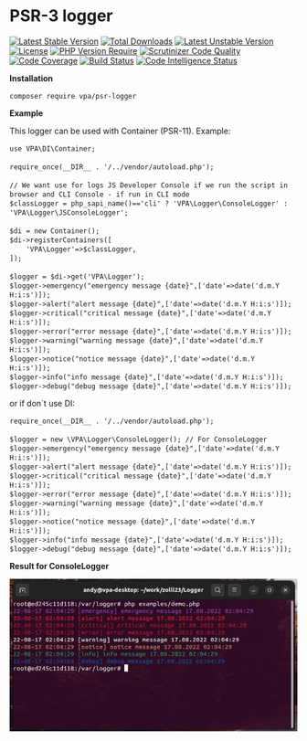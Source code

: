 # PSR-3 logger
[![Latest Stable Version](http://poser.pugx.org/vpa/psr-logger/v)](https://packagist.org/packages/vpa/psr-logger) 
[![Total Downloads](http://poser.pugx.org/vpa/psr-logger/downloads)](https://packagist.org/packages/vpa/psr-logger) 
[![Latest Unstable Version](http://poser.pugx.org/vpa/psr-logger/v/unstable)](https://packagist.org/packages/vpa/psr-logger) 
[![License](http://poser.pugx.org/vpa/psr-logger/license)](https://packagist.org/packages/vpa/psr-logger) 
[![PHP Version Require](http://poser.pugx.org/vpa/psr-logger/require/php)](https://packagist.org/packages/vpa/psr-logger)
[![Scrutinizer Code Quality](https://scrutinizer-ci.com/g/zolll23/psr-logger/badges/quality-score.png?b=main)](https://scrutinizer-ci.com/g/zolll23/psr-logger/?branch=main)
[![Code Coverage](https://scrutinizer-ci.com/g/zolll23/psr-logger/badges/coverage.png?b=main)](https://scrutinizer-ci.com/g/zolll23/psr-logger/?branch=main)
[![Build Status](https://scrutinizer-ci.com/g/zolll23/psr-logger/badges/build.png?b=main)](https://scrutinizer-ci.com/g/zolll23/psr-logger/build-status/main)
[![Code Intelligence Status](https://scrutinizer-ci.com/g/zolll23/psr-logger/badges/code-intelligence.svg?b=main)](https://scrutinizer-ci.com/code-intelligence)

**Installation**

```
composer require vpa/psr-logger
```

**Example**

This logger can be used with Container (PSR-11). Example:

```
use VPA\DI\Container;

require_once(__DIR__ . '/../vendor/autoload.php');

// We want use for logs JS Developer Console if we run the script in browser and CLI Console - if run in CLI mode
$classLogger = php_sapi_name()=='cli' ? 'VPA\Logger\ConsoleLogger' : 'VPA\Logger\JSConsoleLogger';

$di = new Container();
$di->registerContainers([
    'VPA\Logger'=>$classLogger,
]);

$logger = $di->get('VPA\Logger');
$logger->emergency("emergency message {date}",['date'=>date('d.m.Y H:i:s')]);
$logger->alert("alert message {date}",['date'=>date('d.m.Y H:i:s')]);
$logger->critical("critical message {date}",['date'=>date('d.m.Y H:i:s')]);
$logger->error("error message {date}",['date'=>date('d.m.Y H:i:s')]);
$logger->warning("warning message {date}",['date'=>date('d.m.Y H:i:s')]);
$logger->notice("notice message {date}",['date'=>date('d.m.Y H:i:s')]);
$logger->info("info message {date}",['date'=>date('d.m.Y H:i:s')]);
$logger->debug("debug message {date}",['date'=>date('d.m.Y H:i:s')]);

```
or if don`t use DI:
```
require_once(__DIR__ . '/../vendor/autoload.php');

$logger = new \VPA\Logger\ConsoleLogger(); // For ConsoleLogger
$logger->emergency("emergency message {date}",['date'=>date('d.m.Y H:i:s')]);
$logger->alert("alert message {date}",['date'=>date('d.m.Y H:i:s')]);
$logger->critical("critical message {date}",['date'=>date('d.m.Y H:i:s')]);
$logger->error("error message {date}",['date'=>date('d.m.Y H:i:s')]);
$logger->warning("warning message {date}",['date'=>date('d.m.Y H:i:s')]);
$logger->notice("notice message {date}",['date'=>date('d.m.Y H:i:s')]);
$logger->info("info message {date}",['date'=>date('d.m.Y H:i:s')]);
$logger->debug("debug message {date}",['date'=>date('d.m.Y H:i:s')]);

```

**Result for ConsoleLogger**


![Screenshot](CLI_console.png)
